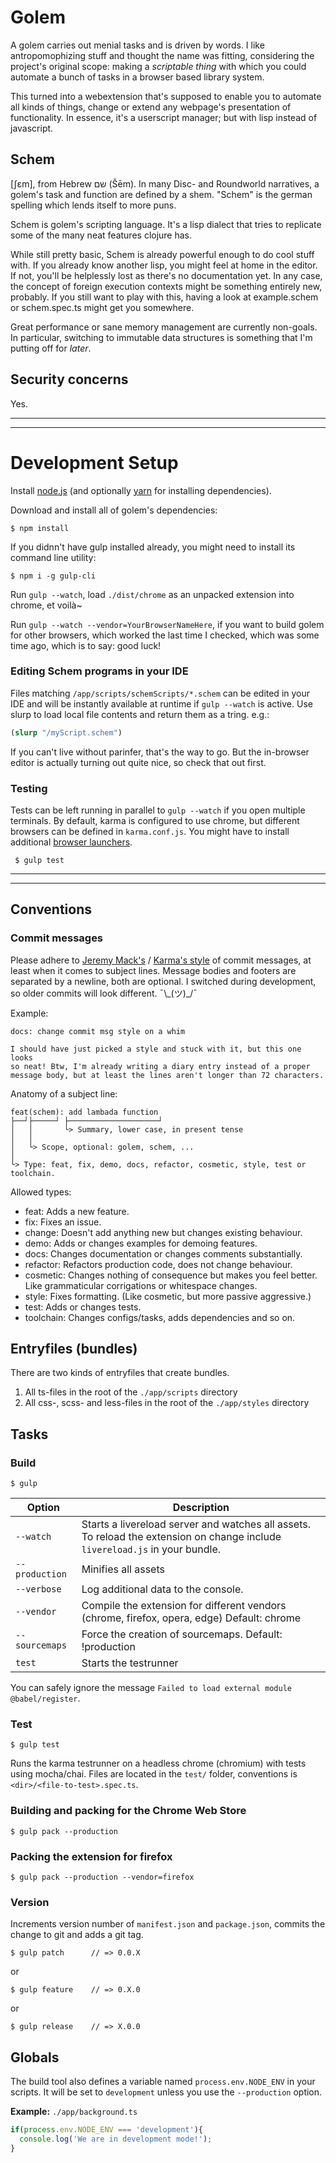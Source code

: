 # Golem

A golem carries out menial tasks and is driven by words. I like antropomophizing stuff and thought the name was fitting, considering the project's original scope: making a *scriptable thing* with which you could automate a bunch of tasks in a browser based library system.

This turned into a webextension that's supposed to enable you to automate all kinds of things, change or extend any webpage's presentation of functionality. In essence, it's a userscript manager; but with lisp instead of javascript.

## Schem
[ʃɛm], from Hebrew שם‎ (Šēm). In many Disc- and Roundworld narratives, a golem's task and function are defined by a shem. "Schem" is the german spelling which lends itself to more puns. 

Schem is golem's scripting language. It's a lisp dialect that tries to replicate some of the many neat features clojure has.

While still pretty basic, Schem is already powerful enough to do cool stuff with. If you already know another lisp, you might feel at home in the editor. If not, you'll be helplessly lost as there's no documentation yet. In any case, the concept of foreign execution contexts might be something entirely new, probably. If you still want to play with this, having a look at example.schem or schem.spec.ts might get you somewhere.

Great performance or sane memory management are currently non-goals. In particular, switching to immutable data structures is something that I'm putting off for *later*.

## Security concerns

Yes.
____________________________________________________________________________________
____________________________________________________________________________________

# Development Setup

Install [node.js](https://nodejs.org/en/) (and optionally [yarn](https://yarnpkg.com/en/docs/install) for installing dependencies).

Download and install all of golem's dependencies:

	$ npm install

If you didnn't have gulp installed already, you might need to install its command line utility:

    $ npm i -g gulp-cli

Run `gulp --watch`, load `./dist/chrome` as an unpacked extension into chrome, et voilà~


Run `gulp --watch --vendor=YourBrowserNameHere`, if you want to build golem for other browsers, which worked the last time I checked, which was some time ago, which is to say: good luck!


### Editing Schem programs in your IDE

Files matching `/app/scripts/schemScripts/*.schem` can be edited in your IDE and will be instantly available at runtime if `gulp --watch` is active. Use slurp to load local file contents and return them as a tring. e.g.:

```clojure
(slurp "/myScript.schem")
```

If you can't live without parinfer, that's the way to go. But the in-browser editor is actually turning out quite nice, so check that out first.

### Testing

Tests can be left running in parallel to `gulp --watch` if you open multiple terminals. By default, karma is configured to use chrome, but different browsers can be defined in `karma.conf.js`. You might have to install additional [browser launchers](http://karma-runner.github.io/2.0/config/browsers.html). 

     $ gulp test


____________________________________________________________________________________
____________________________________________________________________________________

## Conventions

### Commit messages

Please adhere to [Jeremy Mack's](https://seesparkbox.com/foundry/semantic_commit_messages) / [Karma's style](http://karma-runner.github.io/2.0/dev/git-commit-msg.html) of commit messages, at least when it comes to subject lines. Message bodies and footers are separated by a newline, both are optional. I switched during development, so older commits will look different. ¯\\\_(ツ)_/¯

Example:
```
docs: change commit msg style on a whim

I should have just picked a style and stuck with it, but this one looks
so neat! Btw, I'm already writing a diary entry instead of a proper
message body, but at least the lines aren't longer than 72 characters.
```

Anatomy of a subject line:
```
feat(schem): add lambada function
├──┘├─────┘ ├────────────────────┘
│   │       └> Summary, lower case, in present tense
│   │
│   └> Scope, optional: golem, schem, ...
│
└> Type: feat, fix, demo, docs, refactor, cosmetic, style, test or toolchain.
```

Allowed types:
* feat: Adds a new feature.
* fix: Fixes an issue.
* change: Doesn't add anything new but changes existing behaviour.
* demo: Adds or changes examples for demoing features.
* docs: Changes documentation or changes comments substantially.
* refactor: Refactors production code, does not change behaviour.
* cosmetic: Changes nothing of consequence but makes you feel better. Like grammaticular corrigations or whitespace changes. 
* style: Fixes formatting. (Like cosmetic, but more passive aggressive.)
* test: Adds or changes tests.
* toolchain: Changes configs/tasks, adds dependencies and so on.


## Entryfiles (bundles)

There are two kinds of entryfiles that create bundles.

1. All ts-files in the root of the `./app/scripts` directory
2. All css-, scss- and less-files in the root of the `./app/styles` directory

## Tasks

### Build

    $ gulp

| Option         | Description                                                                                                                                           |
|----------------|-------------------------------------------------------------------------------------------------------------------------------------------------------|
| `--watch`      | Starts a livereload server and watches all assets. <br>To reload the extension on change include `livereload.js` in your bundle.                      |
| `--production` | Minifies all assets                                                                                                                                   |
| `--verbose`    | Log additional data to the console.                                                                                                                   |
| `--vendor`     | Compile the extension for different vendors (chrome, firefox, opera, edge)  Default: chrome                                                           |
| `--sourcemaps` | Force the creation of sourcemaps. Default: !production                                                                                                |
| `test`         | Starts the testrunner                                                                                                                                 |

You can safely ignore the message `Failed to load external module @babel/register`.

### Test

    $ gulp test

Runs the karma testrunner on a headless chrome (chromium) with tests using mocha/chai.
Files are located in the `test/` folder, conventions is `<dir>/<file-to-test>.spec.ts`.

### Building and packing for the Chrome Web Store

    $ gulp pack --production

### Packing the extension for firefox

    $ gulp pack --production --vendor=firefox

### Version

Increments version number of `manifest.json` and `package.json`,
commits the change to git and adds a git tag.


    $ gulp patch      // => 0.0.X   

or

    $ gulp feature    // => 0.X.0

or

    $ gulp release    // => X.0.0


## Globals

The build tool also defines a variable named `process.env.NODE_ENV` in your scripts. It will be set to `development` unless you use the `--production` option.


**Example:** `./app/background.ts`

```typescript
if(process.env.NODE_ENV === 'development'){
  console.log('We are in development mode!');
}
```